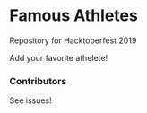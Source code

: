 # Famous Athletes

Repository for Hacktoberfest 2019

Add your favorite athelete!

### Contributors

See issues!
